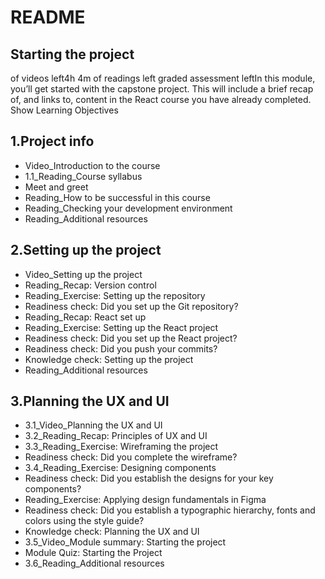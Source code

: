 # README

## Starting the project

 of videos left4h 4m of readings left graded assessment leftIn this module, you’ll get started with the capstone project. This will include a brief recap of, and links to, content in the React course you have already completed.
Show Learning Objectives

## 1.Project info

- Video_Introduction to the course
- 1.1_Reading_Course syllabus
- Meet and greet 
- Reading_How to be successful in this course
- Reading_Checking your development environment
- Reading_Additional resources

## 2.Setting up the project

- Video_Setting up the project
- Reading_Recap: Version control
- Reading_Exercise: Setting up the repository
- Readiness check: Did you set up the Git repository?
- Reading_Recap: React set up
- Reading_Exercise: Setting up the React project
- Readiness check: Did you set up the React project?
- Readiness check: Did you push your commits?
- Knowledge check: Setting up the project
- Reading_Additional resources


## 3.Planning the UX and UI
 
- 3.1_Video_Planning the UX and UI
- 3.2_Reading_Recap: Principles of UX and UI
- 3.3_Reading_Exercise: Wireframing the project
- Readiness check: Did you complete the wireframe?
- 3.4_Reading_Exercise: Designing components
- Readiness check: Did you establish the designs for your key components?
- Reading_Exercise: Applying design fundamentals in Figma
- Readiness check: Did you establish a typographic hierarchy, fonts and colors using the style guide?
- Knowledge check: Planning the UX and UI
- 3.5_Video_Module summary: Starting the project
- Module Quiz: Starting the Project
- 3.6_Reading_Additional resources
